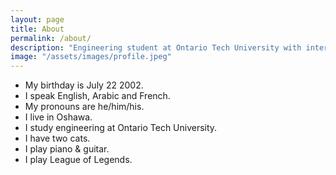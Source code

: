 ```yaml
---
layout: page
title: About
permalink: /about/
description: "Engineering student at Ontario Tech University with interests in music and gaming."
image: "/assets/images/profile.jpeg"
---
```


- My birthday is July 22 2002.
- I speak English, Arabic and French.
- My pronouns are he/him/his.
- I live in Oshawa.
- I study engineering at Ontario Tech University.
- I have two cats.
- I play piano & guitar.
- I play League of Legends.